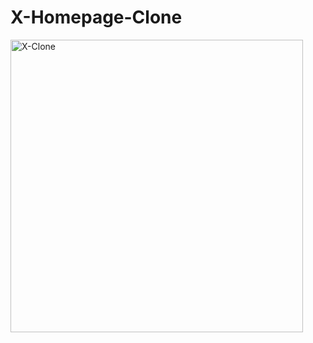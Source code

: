 
# X-Homepage-Clone
<img width="468" alt="X-Clone" src="https://github.com/Alihizardere/X-Homepage-Clone/assets/79551625/4d49cf25-312c-4d13-afb6-8344e01d3028">
